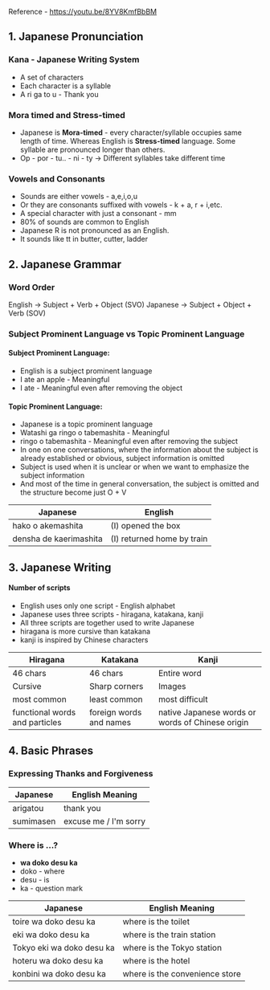 Reference - https://youtu.be/8YV8KmfBbBM
## 1. Japanese Pronunciation
### **Kana - Japanese Writing System**
- A set of characters 
- Each character is a syllable
- A ri ga to u - Thank you
### Mora timed and Stress-timed
- Japanese is **Mora-timed** - every character/syllable occupies same length of time. Whereas English is **Stress-timed** language. Some syllable are pronounced longer than others.
- Op - por - tu.. - ni - ty -> Different syllables take different time

### Vowels and Consonants
- Sounds are either vowels - a,e,i,o,u
- Or they are consonants suffixed with vowels - k + a, r + i,etc. 
- A special character with just a consonant - mm
- 80% of sounds are common to English
- Japanese R is not pronounced as an English.
- It sounds like tt in butter, cutter, ladder

## 2. Japanese Grammar
### Word Order
English -> Subject + Verb + Object (SVO)
Japanese -> Subject + Object + Verb (SOV)

### Subject Prominent Language vs Topic Prominent Language
#### Subject Prominent Language:
- English is a subject prominent language
- I ate an apple - Meaningful
- I ate - Meaningful even after removing the object
#### Topic Prominent Language:
- Japanese is a topic prominent language
- Watashi ga ringo o tabemashita - Meaningful
- ringo o tabemashita - Meaningful even after removing the subject
- In one on one conversations, where the information about the subject is already established or obvious, subject information is omitted
- Subject is used when it is unclear or when we want to emphasize the subject information
- And most of the time in general conversation, the subject is omitted and the structure become just O + V

| Japanese               | English                    |
| ---------------------- | -------------------------- |
| hako o akemashita      | (I) opened the box         |
| densha de kaerimashita | (I) returned home by train |
## 3. Japanese Writing
#### Number of scripts
- English uses only one script - English alphabet
- Japanese uses three scripts - hiragana, katakana, kanji
- All three scripts are together used to write Japanese
- hiragana is more cursive than katakana
- kanji is inspired by Chinese characters


| Hiragana                       | Katakana                | Kanji                                            |
| ------------------------------ | ----------------------- | ------------------------------------------------ |
| 46 chars                       | 46 chars                | Entire word                                      |
| Cursive                        | Sharp corners           | Images                                           |
| most common                    | least common            | most difficult                                   |
| functional words and particles | foreign words and names | native Japanese words or words of Chinese origin |

## 4. Basic Phrases
### Expressing  Thanks and Forgiveness
| Japanese  | English Meaning       |
| --------- | --------------------- |
| arigatou  | thank you             |
| sumimasen | excuse me / I'm sorry |
### Where is ...?
- **wa doko desu ka**
- doko - where
- desu - is
- ka - question mark

| Japanese                  | English Meaning                |
| ------------------------- | ------------------------------ |
| toire wa doko desu ka     | where is the toilet            |
| eki wa doko desu ka       | where is the train station     |
| Tokyo eki wa doko desu ka | where is the Tokyo station     |
| hoteru wa doko desu ka    | where is the hotel             |
| konbini wa doko desu ka   | where is the convenience store |